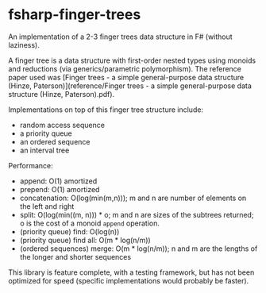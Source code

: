 # fsharp-finger-trees

An implementation of a 2-3 finger trees data structure in F# (without laziness).

A finger tree is a data structure with first-order nested types using monoids and reductions (via generics/parametric polymorphism). The reference paper used was [Finger trees - a simple general-purpose data structure (Hinze, Paterson)](reference/Finger trees - a simple general-purpose data structure (Hinze, Paterson).pdf).

Implementations on top of this finger tree structure include:

- random access sequence
- a priority queue
- an ordered sequence
- an interval tree

Performance:

- append: O(1) amortized
- prepend: O(1) amortized
- concatenation: O(log(min(m,n))); m and n are number of elements on the left and right
- split: O(log(min((m, n))) * o; m and n are sizes of the subtrees returned; o is the cost of a monoid `append` operation.
- (priority queue) find: O(log(n))
- (priority queue) find all: O(m * log(n/m))
- (ordered sequences) merge: O(m * log(n/m)); n and m are the lengths of the longer and shorter sequences

This library is feature complete, with a testing framework, but has not been optimized for speed (specific implementations would probably be faster).